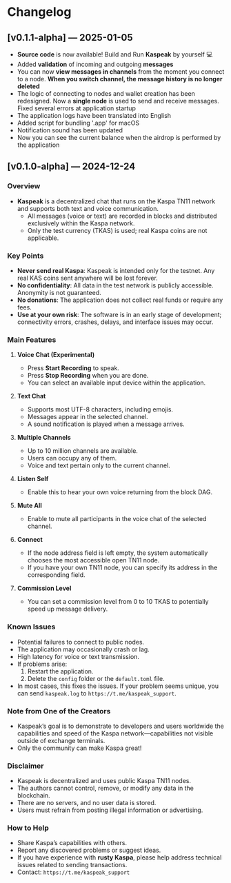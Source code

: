 # Changelog

## [v0.1.1-alpha] — 2025-01-05
- **Source code** is now available! Build and Run **Kaspeak** by yourself 💻
- Added **validation** of incoming and outgoing **messages**
- You can now **view messages in channels** from the moment you connect to a node. **When you switch channel, the message history is no longer deleted**
- The logic of connecting to nodes and wallet creation has been redesigned. Now a **single node** is used to send and receive messages. Fixed several errors at application startup
- The application logs have been translated into English
- Added script for bundling '.app' for macOS
- Notification sound has been updated
- Now you can see the current balance when the airdrop is performed by the application

## [v0.1.0-alpha] — 2024-12-24

### Overview
- **Kaspeak** is a decentralized chat that runs on the Kaspa TN11 network and supports both text and voice communication.
  - All messages (voice or text) are recorded in blocks and distributed exclusively within the Kaspa network.
  - Only the test currency (TKAS) is used; real Kaspa coins are not applicable.

### Key Points
- **Never send real Kaspa**: Kaspeak is intended only for the testnet. Any real KAS coins sent anywhere will be lost forever.
- **No confidentiality**: All data in the test network is publicly accessible. Anonymity is not guaranteed.
- **No donations**: The application does not collect real funds or require any fees.
- **Use at your own risk**: The software is in an early stage of development; connectivity errors, crashes, delays, and interface issues may occur.

### Main Features
1. **Voice Chat (Experimental)**
   - Press **Start Recording** to speak.
   - Press **Stop Recording** when you are done.
   - You can select an available input device within the application.

2. **Text Chat**
   - Supports most UTF-8 characters, including emojis.
   - Messages appear in the selected channel.
   - A sound notification is played when a message arrives.

3. **Multiple Channels**
   - Up to 10 million channels are available.
   - Users can occupy any of them.
   - Voice and text pertain only to the current channel.

4. **Listen Self**
   - Enable this to hear your own voice returning from the block DAG.

4. **Mute All**
   - Enable to mute all participants in the voice chat of the selected channel.

4. **Connect**
   - If the node address field is left empty, the system automatically chooses the most accessible open TN11 node.
   - If you have your own TN11 node, you can specify its address in the corresponding field.

5. **Commission Level**
   - You can set a commission level from 0 to 10 TKAS to potentially speed up message delivery.

### Known Issues
- Potential failures to connect to public nodes.
- The application may occasionally crash or lag.
- High latency for voice or text transmission.
- If problems arise:
  1. Restart the application.
  2. Delete the `config` folder or the `default.toml` file.
- In most cases, this fixes the issues. If your problem seems unique, you can send `kaspeak.log` to `https://t.me/kaspeak_support`.

### Note from One of the Creators
- Kaspeak’s goal is to demonstrate to developers and users worldwide the capabilities and speed of the Kaspa network—capabilities not visible outside of exchange terminals.
- Only the community can make Kaspa great!

### Disclaimer
- Kaspeak is decentralized and uses public Kaspa TN11 nodes.
- The authors cannot control, remove, or modify any data in the blockchain.
- There are no servers, and no user data is stored.
- Users must refrain from posting illegal information or advertising.

### How to Help
- Share Kaspa’s capabilities with others.
- Report any discovered problems or suggest ideas.
- If you have experience with **rusty Kaspa**, please help address technical issues related to sending transactions.
- Contact: `https://t.me/kaspeak_support`
